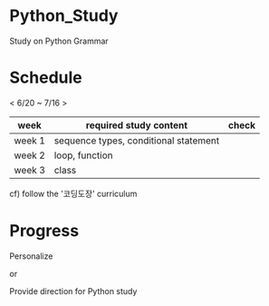 # Python_Study

Study on Python Grammar

# Schedule

< 6/20 ~ 7/16 >

|week|required study content|check|
|-----|----------------------|-----|
|week 1|sequence types, conditional statement| |
|week 2|loop, function| |
|week 3|class| |

cf) follow the '코딩도장' curriculum


# Progress

Personalize 

or

Provide direction for Python study
